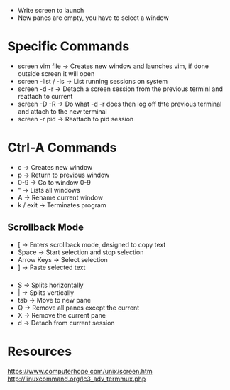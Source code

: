 - Write screen to launch
- New panes are empty, you have to select a window

# Specific Commands
- screen vim file -> Creates new window and launches vim, if done outside screen it will open 
- screen -list / -ls -> List running sessions on system
- screen -d -r -> Detach a screen session from the previous terminl and reattach to current
- screen -D -R -> Do what -d -r does then log off thte previous terminal and attach to the new terminal
- screen -r pid -> Reattach to pid session

# Ctrl-A Commands
- c -> Creates new window
- p -> Return to previous window
- 0-9 -> Go to window 0-9
- \" -> Lists all windows
- A -> Rename current window
- k / exit -> Terminates program

## Scrollback Mode
- \[ -> Enters scrollback mode, designed to copy text
- Space -> Start selection and stop selection
- Arrow Keys -> Select selection
- \] -> Paste selected text

###
- S -> Splits horizontally
- | -> Splits vertically
- tab -> Move to new pane
- Q -> Remove all panes except the current
- X -> Remove the current pane
- d -> Detach from current session

# Resources
https://www.computerhope.com/unix/screen.htm
http://linuxcommand.org/lc3_adv_termmux.php
